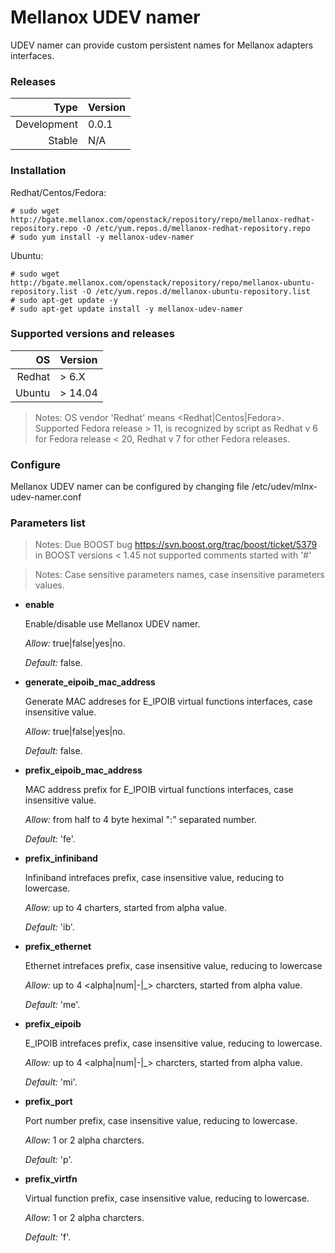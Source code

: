 # Mellanox UDEV namer

UDEV namer can provide custom persistent names for Mellanox adapters interfaces.

### Releases
|Type|Version|
|---:|:---|
|Development|0.0.1|
|Stable|N/A|

### Installation
Redhat/Centos/Fedora:
```
# sudo wget http://bgate.mellanox.com/openstack/repository/repo/mellanox-redhat-repository.repo -O /etc/yum.repos.d/mellanox-redhat-repository.repo
# sudo yum install -y mellanox-udev-namer
```
Ubuntu:
```
# sudo wget http://bgate.mellanox.com/openstack/repository/repo/mellanox-ubuntu-repository.list -O /etc/yum.repos.d/mellanox-ubuntu-repository.list
# sudo apt-get update -y
# sudo apt-get update install -y mellanox-udev-namer
```
### Supported versions and releases

|OS|Version|
|---:|:---|
|Redhat| > 6.X|
|Ubuntu| > 14.04|

>Notes: OS vendor 'Redhat' means \<Redhat|Centos|Fedora\>. Supported
Fedora release > 11, is recognized by script as Redhat v 6 for
Fedora release < 20, Redhat v 7 for other Fedora releases.

### Configure
Mellanox UDEV namer can be configured by changing file /etc/udev/mlnx-udev-namer.conf

### Parameters list

>Notes: Due BOOST bug https://svn.boost.org/trac/boost/ticket/5379
in BOOST versions < 1.45 not supported comments started with '#'


>Notes: Case sensitive parameters names, case insensitive parameters values.

+ **enable**

   Enable/disable use Mellanox UDEV namer.

   *Allow:* true|false|yes|no.

   *Default:* false.

+ **generate_eipoib_mac_address**

   Generate MAC addreses for E_IPOIB virtual functions interfaces, case insensitive value.

   *Allow:* true|false|yes|no.

   *Default:* false.

+ **prefix_eipoib_mac_address**

   MAC address prefix for E_IPOIB virtual functions interfaces, case insensitive value.

   *Allow:* from half to 4 byte heximal ":" separated number.

   *Default:* 'fe'.

+ **prefix_infiniband**

   Infiniband intrefaces prefix, case insensitive value, reducing to lowercase.

   *Allow:* up to 4 charters, started from alpha value.

   *Default:* 'ib'.

+ **prefix_ethernet**

   Ethernet intrefaces prefix, case insensitive value, reducing to lowercase

   *Allow:* up to 4 <alpha|num|-|_> charcters, started from alpha value.

   *Default:* 'me'.

+ **prefix_eipoib**

   E_IPOIB intrefaces prefix, case insensitive value, reducing to lowercase.

   *Allow:* up to 4 <alpha|num|-|_> charcters, started from alpha value.

   *Default:* 'mi'.

+ **prefix_port**

   Port number prefix, case insensitive value, reducing to lowercase.

   *Allow:* 1 or 2 alpha charcters.

   *Default:* 'p'.

+ **prefix_virtfn**

   Virtual function prefix, case insensitive value, reducing to lowercase.

   *Allow:* 1 or 2 alpha charcters.

   *Default:* 'f'.
